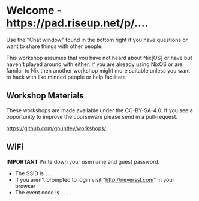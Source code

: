 # Welcome - https://pad.riseup.net/p/....

Use the "Chat window" found in the bottom right if you have questions or want to share things with other people.

This workshop assumes that you have not heard about Nix[OS] or have but haven't played around with either. If you are already using NixOS or are familar to Nix then another workshop might more suitable unless you want to hack with like minded people or help facilitate 

## Workshop Materials

These workshops are made available under the CC-BY-SA-4.0. If you see a opportunity to improve the courseware please send in a pull-request.

https://github.com/ghuntley/workshops/

## WiFi

**IMPORTANT** Write down your username and guest password.

- The SSID is `...`
- If you aren't prompted to login visit "http://neverssl.com" in your browser
- The event code is `....`